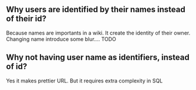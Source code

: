 ## Why users are identified by their names instead of their id?

Because names are importants in a wiki. It create the identity of their owner. Changing name introduce some blur.... TODO

## Why not having user name as identifiers, instead of id?

Yes it makes prettier URL. But it requires extra complexity in SQL
